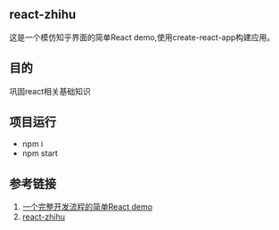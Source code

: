 ## react-zhihu
这是一个模仿知乎界面的简单React demo,使用create-react-app构建应用。

## 目的
巩固react相关基础知识

## 项目运行
- npm i
- npm start




## 参考链接
1. [一个完整开发流程的简单React demo](http://react-china.org/t/react-demo/9044)
2. [react-zhihu](https://github.com/tsrot/react-zhihu)
